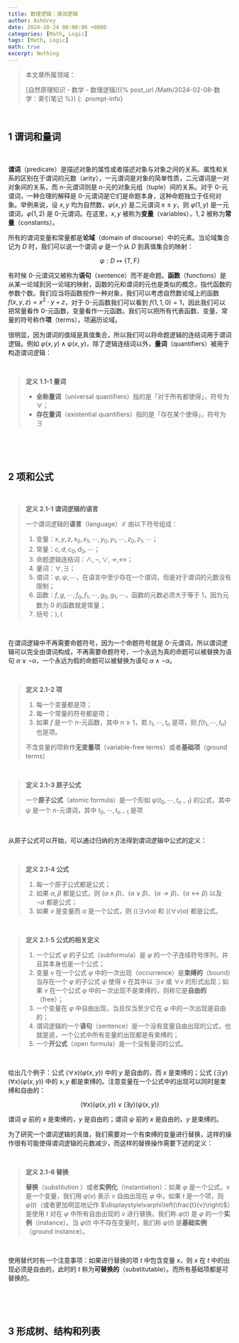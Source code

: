 ```yaml
---
title: 数理逻辑：谓词逻辑
author: AshGrey
date: 2024-10-24 00:00:00 +0800
categories: [Math, Logic]
tags: [Math, Logic]
math: true
excerpt: Nothing
---
```


> 本文章所属领域：
>
> [自然原理知识 - 数学 - 数理逻辑]({% post_url /Math/2024-02-08-数学：索引笔记 %})
{: .prompt-info}

<br>

## 1 谓词和量词

<br>

**谓词**（predicate）是描述对象的属性或者描述对象与对象之间的关系。属性和关系的区别在于谓词的元数（arity），一元谓词是对象的简单性质，二元谓词是一对对象间的关系，而 $n$-元谓词则是 $n$-元的对象元组（tuple）间的关系。对于 $0$-元谓词，一种合理的解释是 $0$-元谓词是它们是命题本身，这种命题独立于任何对象。举例来说，设 $x,y$ 均为自然数，$\varphi(x,y)$ 是二元谓词 $x\leq y$，则 $\varphi(1,y)$ 是一元谓词，$\varphi(1,2)$ 是 $0$-元谓词。在这里，$x,y$ 被称为**变量**（variables），$1,2$ 被称为**常量**（constants）。

所有的谓词变量和常量都是**论域**（domain of discourse）中的元素。当论域集合记为 $D$ 时，我们可以说一个谓词 $\varphi$ 是一个从 $D$ 到真值集合的映射：

$$
    \varphi:D\mapsto\{\mathsf{T},\mathsf{F}\}
$$

有时候 $0$-元谓词又被称为**语句**（sentence）而不是命题。**函数**（functions）是从某一论域到另一论域的映射，函数的元和谓词的元也是类似的概念，指代函数的参数个数。我们应当将函数视作一种对象，我们可以考虑自然数论域上的函数 $f(x,y,z)=x^2\cdot y+z$，对于 $0$-元函数我们可以看到 $f(1,1,0)=1$，因此我们可以把常量看作 $0$-元函数，变量看作一元函数。我们可以把所有代表函数、变量、常量的符号称作**项**（terms），项遍历论域。

很明显，因为谓词的值域是真值集合，所以我们可以将命题逻辑的连结词用于谓词逻辑。例如 $\varphi(x,y)\land\psi(x,y)$，除了逻辑连结词以外，**量词**（quantifiers）被用于构造谓词逻辑：

<br>

> **定义 1.1-1 量词**
>
> - **全称量词**（universal quantifiers）指的是「对于所有都使得」，符号为 $\forall$；
> - **存在量词**（existential quantifiers）指的是「存在某个使得」，符号为 $\exists$

<br>

<br>

<br>

## 2 项和公式

<br>

> **定义 2.1-1 谓词逻辑的语言**
>
> 一个谓词逻辑的**语言**（language）$\mathcal{L}$ 由以下符号组成：
> 1. 变量：$x,y,z,x_0,x_1,\cdots,y_0,y_1,\cdots,z_0,z_1,\cdots$；
> 2. 常量：$c,d,c_0,d_0,\cdots$；
> 3. 命题逻辑连结词：$\land,\lnot,\lor,\to,\leftrightarrow$；
> 4. 量词：$\forall,\exists$；
> 5. 谓词：$\varphi,\psi,\cdots$，在语言中至少存在一个谓词，但是对于谓词的元数没有限制；
> 6. 函数：$f,g,\cdots,f_0,f_1,\cdots,g_0,g_1,\cdots$，函数的元数必须大于等于 $1$，因为元数为 $0$ 的函数就是常量；
> 7. 括号：$),($

<br>

在谓词逻辑中不再需要命题符号，因为一个命题符号就是 $0$-元谓词，所以谓词逻辑可以完全由谓词构成，不再需要命题符号，一个永远为真的命题可以被替换为语句 $\alpha\lor\lnot\alpha$，一个永远为假的命题可以被替换为语句 $\alpha\land\lnot\alpha$。

<br>

> **定义 2.1-2 项**
>
> 1. 每一个变量都是项；
> 2. 每一个常量的符号都是项；
> 3. 如果 $f$ 是一个 $n$-元函数，其中 $n\geq 1$，若 $t_1,\cdots,t_n$ 是项，则 $f(t_1,\cdots,t_n)$ 也是项。
>
> 不含变量的项称作**无变量项**（variable-free terms）或者**基础项**（ground terms）

<br>

> **定义 2.1-3 原子公式**
>
> 一个**原子公式**（atomic formula）是一个形如 $\psi(t_0,\cdots,t_{n-1})$ 的公式，其中 $\psi$ 是一个 $n$-元谓词，其中 $t_0,\cdots,t_{n-1}$ 是项

<br>

从原子公式可以开始，可以通过归纳的方法得到谓词逻辑中公式的定义：

<br>

> **定义 2.1-4 公式**
>
> 1. 每一个原子公式都是公式；
> 2. 如果 $\alpha,\beta$ 都是公式，则 $(\alpha\land\beta)$、$(\alpha\lor\beta)$、$(\alpha\to\beta)$、$(\alpha\leftrightarrow\beta)$ 以及 $\lnot\alpha$ 都是公式；
> 3. 如果 $v$ 是变量而 $\alpha$ 是一个公式，则 $((\exists v)\alpha)$ 和 $((\forall v)\alpha)$ 都是公式。

<br>

> **定义 2.1-5 公式的相关定义**
>
> 1. 一个公式 $\varphi$ 的子公式（subformula）是 $\varphi$ 的一个子连续符号序列，并且其本身也是一个公式；
> 2. 变量 $v$ 在一个公式 $\varphi$ 中的一次出现（occurrence）是**束缚的**（bound）当存在一个 $\varphi$ 的子公式 $\psi$ 使得 $v$ 在其中以 $\exists v$ 或 $\forall v$ 的形式出现；如果 $v$ 在一个公式 $\varphi$ 中的一次出现不是束缚的，则称它是**自由的**（free）；
> 3. 一个变量在 $\varphi$ 中自由出现，当且仅当至少它在 $\varphi$ 中的一次出现是自由的；
> 4. 谓词逻辑的一个**语句**（sentence）是一个没有变量自由出现的公式，也就是说，一个公式中所有变量的出现都是有束缚的；
> 5. 一个**开公式**（open formula）是一个没有量词的公式。

<br>

给出几个例子：公式 $(\forall x)(\varphi(x,y))$ 中的 $y$ 是自由的，而 $x$ 是束缚的；公式 $(\exists y)(\forall x)(\varphi(x,y))$ 中的 $x,y$ 都是束缚的。注意变量在一个公式中的出现可以同时是束缚和自由的：

$$
    (\forall x)(\varphi(x,y))\vee(\exists y)(\psi(x,y))
$$

谓词 $\varphi$ 前的 $x$ 是束缚的，$y$ 是自由的；谓词 $\psi$ 前的 $x$ 是自由的，$y$ 是束缚的。

为了研究一个谓词逻辑的真值，我们需要对一个有束缚的变量进行替换，这样的操作很有可能使得谓词逻辑的元数减少，而这样的替换操作需要下述的定义：

<br>

> **定义 2.1-6 替换**
>
> **替换**（substitution ）或者**实例化**（instantiation）：如果 $\varphi$ 是一个公式，$v$ 是一个变量，我们用 $\varphi(v)$ 表示 $v$ 自由出现在 $\varphi$ 中，如果 $t$ 是一个项，则 $\varphi(t)$（或者更加明显地记作 $\displaystyle\varphi\left(\frac{t}{v}\right)$）是使用 $t$ 对在 $\varphi$ 中所有自由出现的 $v$ 进行替换。我们称 $\varphi(t)$ 是 $\varphi$ 的一个**实例**（instance）。当 $\varphi(t)$ 中不存在变量时，我们称 $\varphi(t)$ 是**基础实例**（ground instance）。

<br>

使用替代时有一个注意事项：如果进行替换的项 $t$ 中包含变量 $x$，则 $x$ 在 $t$ 中的出现必须是自由的，此时的 $t$ 称为**可替换的**（substitutable）。而所有基础项都是可替换的。

<br>

<br>

<br>

## 3 形成树、结构和列表

<br>

